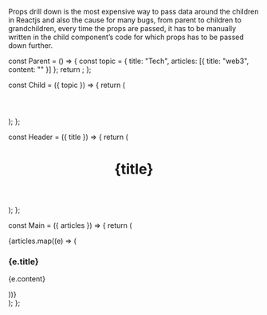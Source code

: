 Props drill down is the most expensive way to pass data around the children in Reactjs and also the cause for many bugs, from parent to children to grandchildren, every time the props are passed, it has to be manually written in the child component’s code for which props has to be passed down further.


const Parent = () => {
  const topic = { title: "Tech", articles: [{ title: "web3", content: "" }] };
  return <Child topic={topic} />;
};

const Child = ({ topic }) => {
  return (
    <div>
      <Header title={topic.title} />
      <Main articles={topic.articles} />
    </div>
  );
};

const Header = ({ title }) => {
  return (
    <header>
      <h1>{title}</h1>
    </header>
  );
};

const Main = ({ articles }) => {
  return (
    <section className="articles">
      {articles.map((e) => (
        <article key={e.id}>
          <h1>{e.title}</h1>
          <p>{e.content}</p>
        </article>
      ))}
    </section>
  );
};